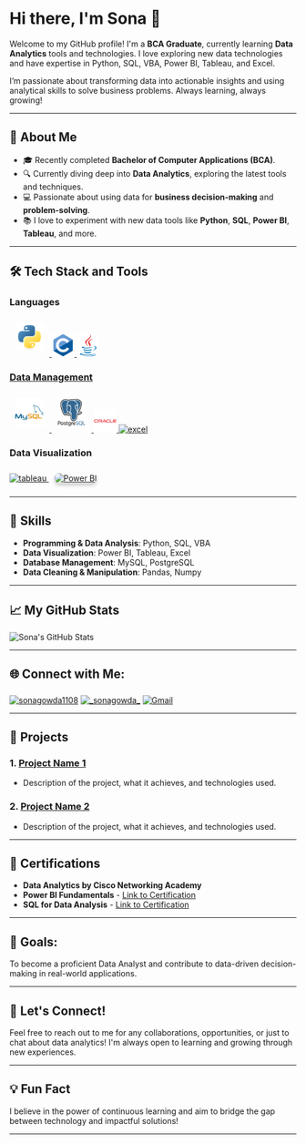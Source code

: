 # Hi there, I'm Sona 👋

Welcome to my GitHub profile! I'm a  **BCA Graduate**, currently learning **Data Analytics** tools and technologies. I love exploring new data technologies and have expertise in Python, SQL, VBA, Power BI, Tableau, and Excel.

I’m passionate about transforming data into actionable insights and using analytical skills to solve business problems. Always learning, always growing!

---
## 🌱 **About Me**

- 🎓 Recently completed **Bachelor of Computer Applications (BCA)**.
- 🔍 Currently diving deep into **Data Analytics**, exploring the latest tools and techniques.
- 💻 Passionate about using data for **business decision-making** and **problem-solving**.
- 📚 I love to experiment with new data tools like **Python**, **SQL**, **Power BI**, **Tableau**, and more.

---

## 🛠️ **Tech Stack and Tools**

### **Languages**
<p align="left">
  <a href="https://www.python.org" target="_blank" rel="noreferrer">
    <img src="https://raw.githubusercontent.com/devicons/devicon/master/icons/python/python-original.svg" alt="python" width="50" height="50" style="margin: 10px;"/>
  </a>
<a href="https://www.cprogramming.com/" target="_blank" rel="noreferrer">
  <img src="https://raw.githubusercontent.com/devicons/devicon/master/icons/c/c-original.svg" alt="c" width="40" height="40"/>
</a>
  <a href="https://www.java.com" target="_blank" rel="noreferrer"> 
    <img src="https://raw.githubusercontent.com/devicons/devicon/master/icons/java/java-original.svg" alt="java" width="40" height="40"/>  


  </p>



### **Data Management**
<p align="left">
  <a href="https://www.mysql.com/" target="_blank" rel="noreferrer">
    <img src="https://raw.githubusercontent.com/devicons/devicon/master/icons/mysql/mysql-original-wordmark.svg" alt="mysql" width="50" height="50" style="margin: 10px;"/>
  </a>
  <a href="https://www.postgresql.org/" target="_blank" rel="noreferrer">
    <img src="https://raw.githubusercontent.com/devicons/devicon/master/icons/postgresql/postgresql-original-wordmark.svg" alt="postgresql" width="50" height="50" style="margin: 10px;"/>
  </a>
   <a href="https://www.oracle.com/" target="_blank" rel="noreferrer"> 
    <img src="https://raw.githubusercontent.com/devicons/devicon/master/icons/oracle/oracle-original.svg" alt="oracle" width="40" height="40"/>
  </a>
  <a href="https://www.microsoft.com/en-us/microsoft-365/excel" target="_blank" rel="noreferrer">
    <img src="https://cdn-icons-png.flaticon.com/512/732/732220.png" alt="excel" width="40" height="40"/>
  </a>
</p>

### **Data Visualization**
<p align="left">
  <a href="https://www.tableau.com/" target="_blank" rel="noreferrer">
    <img src="https://cdn.worldvectorlogo.com/logos/tableau-software.svg" alt="tableau" width="40" height="40"/>
  </a>
<a href="https://powerbi.microsoft.com/" target="_blank" rel="noreferrer">
  <img src="https://upload.wikimedia.org/wikipedia/commons/c/cf/New_Power_BI_Logo.svg" alt="Power BI" width="50" height="50" style="margin: 10px; border-radius: 8px; box-shadow: 0px 4px 6px rgba(0, 0, 0, 0.2);"/>
</a>
</p>

---

## 💼 **Skills**

- **Programming & Data Analysis**: Python, SQL, VBA
- **Data Visualization**: Power BI, Tableau, Excel
- **Database Management**: MySQL, PostgreSQL
- **Data Cleaning & Manipulation**: Pandas, Numpy

---

## 📈 **My GitHub Stats**

![Sona's GitHub Stats](https://github-readme-stats.vercel.app/api?username=SonaGowda1108&show_icons=true&count_private=true&hide_title=true&hide=prs&hide_border=true&theme=radical)

---

## 🌐 **Connect with Me:**
<h3 align="left"> </h3>
<p align="left">
<a href="https://linkedin.com/in/sonagowda1108" target="blank"><img align="center" src="https://raw.githubusercontent.com/rahuldkjain/github-profile-readme-generator/master/src/images/icons/Social/linked-in-alt.svg" alt="sonagowda1108" height="30" width="40" /></a>
<a href="https://instagram.com/_sonagowda_" target="blank"><img align="center" src="https://raw.githubusercontent.com/rahuldkjain/github-profile-readme-generator/master/src/images/icons/Social/instagram.svg" alt="_sonagowda_" height="30" width="40" /></a>
<a href="mailto:sonagowda1108@gmail.com" target="_blank">
<img align="center" src="https://upload.wikimedia.org/wikipedia/commons/4/4e/Gmail_Icon.png" alt="Gmail" height="30" width="40" />
</a>

</p>

  ---
  
## 📂 **Projects**

### 1. **[Project Name 1](link-to-project-1)**  
- Description of the project, what it achieves, and technologies used.

### 2. **[Project Name 2](link-to-project-2)**  
- Description of the project, what it achieves, and technologies used.

---

## 📝 **Certifications**

- **Data Analytics by Cisco Networking Academy** 
- **Power BI Fundamentals** - [Link to Certification](URL)
- **SQL for Data Analysis** - [Link to Certification](URL)

---

## 🎯 **Goals:**
  To become a proficient Data Analyst and contribute to data-driven decision-making in real-world applications.

  ---

## 💬 **Let's Connect!**

Feel free to reach out to me for any collaborations, opportunities, or just to chat about data analytics! I'm always open to learning and growing through new experiences.

---

## 💡 Fun Fact  
I believe in the power of continuous learning and aim to bridge the gap between technology and impactful solutions!  

---

